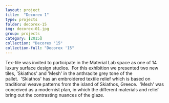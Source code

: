 ```yaml
---
layout: project
title:  "Decorex 1"
type: projects
folder: decorex-15
img: decorex-01.jpg
group: projects
category: [2015]
collection: "Decorex '15"
collection-full: "Decorex '15"
---
```


Tex-tile was invited to participate in the Material Lab space as one of 14 luxury surface design studios.  For this exhibition we presented two new tiles, 'Skiathos' and 'Mesh' in the anthracite grey tone of the pallet.  'Skiathos' has an embroidered textile relief which is based on traditional weave patterns from the island of Skiathos, Greece.  'Mesh' was conceived as a modernist plan, in which the different materials and relief bring out the contrasting nuances of the glaze.